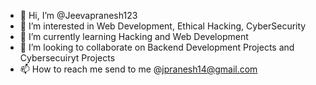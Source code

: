 - 👋 Hi, I’m @Jeevapranesh123
- 👀 I’m interested in Web Development, Ethical Hacking, CyberSecurity
- 🌱 I’m currently learning Hacking and Web Development 
- 💞️ I’m looking to collaborate on Backend Development Projects and Cybersecuiryt Projects
- 📫 How to reach me send to me @jpranesh14@gmail.com

<!---
Jeevapranesh123/Jeevapranesh123 is a ✨ special ✨ repository because its `README.md` (this file) appears on your GitHub profile.
You can click the Preview link to take a look at your changes.
--->

